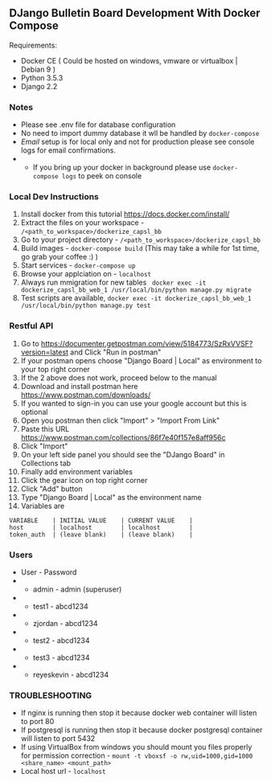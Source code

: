 ## DJango Bulletin Board Development With Docker Compose

Requirements:

- Docker CE ( Could be hosted on windows, vmware or virtualbox | Debian 9 )
- Python 3.5.3
- Django 2.2

### Notes

- Please see .env file for database configuration
- No need to import dummy database it wll be handled by `docker-compose`
- *Email* setup is for local only and not for production please see console logs for email confirmations.
- - If you bring up your docker in background please use `docker-compose logs` to peek on console


### Local Dev Instructions

1. Install docker from this tutorial https://docs.docker.com/install/
1. Extract the files on your workspace - `/<path_to_workspace>/dockerize_capsl_bb`
1. Go to your project directory - `/<path_to_workspace>/dockerize_capsl_bb`
1. Build images - `docker-compose build` (This may take a while for 1st time, go grab your coffee :) )
1. Start services - `docker-compose up`
1. Browse your applciation on - `localhost`
1. Always run mmigration for new tables ` docker exec -it dockerize_capsl_bb_web_1 /usr/local/bin/python manage.py migrate`
1. Test scripts are available, `docker exec -it dockerize_capsl_bb_web_1 /usr/local/bin/python manage.py test`

### Restful API
1. Go to https://documenter.getpostman.com/view/5184773/SzRxVVSF?version=latest and Click "Run in postman"
1. If your postman opens choose "Django Board | Local" as environment to your top right corner
1. If the 2 above does not work, proceed below to the manual
1. Download and install postman here https://www.postman.com/downloads/
1. If you wanted to sign-in you can use your google account but this is optional
1. Open you postman then click "Import" > "Import From Link"
1. Paste this URL https://www.postman.com/collections/86f7e40f157e8aff956c
1. Click "Import"
1. On your left side panel you should see the "DJango Board" in Collections tab
1. Finally add environment variables
1. Click the gear icon on top right corner
1. Click "Add" button
1. Type "Django Board | Local" as the environment name
1. Variables are 
```
VARIABLE    | INITIAL VALUE    | CURRENT VALUE    |
host        | localhost        | localhost        |
token_auth  | (leave blank)    | (leave blank)    |
```


### Users

* User - Password
* * admin - admin (superuser)
* * test1 - abcd1234
* * zjordan - abcd1234
* * test2 - abcd1234
* * test3 - abcd1234
* * reyeskevin - abcd1234


### TROUBLESHOOTING

- If nginx is running then stop it because docker web container will listen to port 80
- If postgresql is running then stop it because docker postgresql container will listen to port 5432
- If using VirtualBox from windows you should mount you files properly for permission correction - `mount -t vboxsf -o rw,uid=1000,gid=1000 <share_name> <mount_path>`
- Local host url - `localhost`
